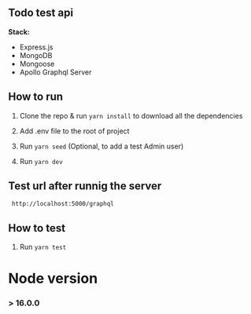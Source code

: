 ## Todo test api

**Stack:**

- Express.js
- MongoDB
- Mongoose
- Apollo Graphql Server

## How to run

1. Clone the repo & run `yarn install` to download all the dependencies

2. Add .env file to the root of project

3. Run `yarn seed` (Optional, to add a test Admin user)

4. Run `yarn dev`

## Test url after runnig the server

```
 http://localhost:5000/graphql
```

## How to test

1. Run `yarn test`

# Node version

### > 16.0.0
